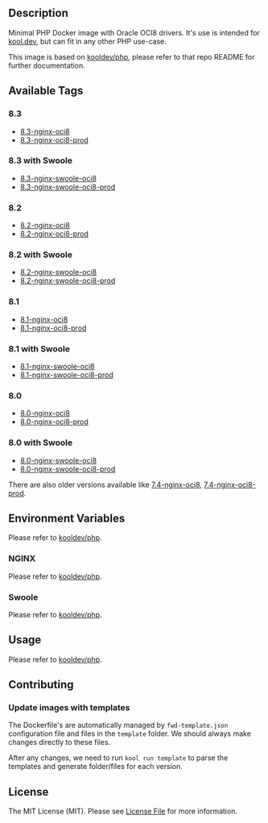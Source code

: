 ## Description

Minimal PHP Docker image with Oracle OCI8 drivers. It's use is intended for [kool.dev](https://github.com/kool-dev/kool), but can fit in any other PHP use-case.

This image is based on [kooldev/php](https://github.com/kool-dev/docker-php), please refer to that repo README for further documentation.

## Available Tags

### 8.3

- [8.3-nginx-oci8](https://github.com/kool-dev/docker-php-oci8/blob/main/8.3-nginx-oci8/Dockerfile)
- [8.3-nginx-oci8-prod](https://github.com/kool-dev/docker-php-oci8/blob/main/8.3-nginx-oci8-prod/Dockerfile)

### 8.3 with Swoole

- [8.3-nginx-swoole-oci8](https://github.com/kool-dev/docker-php-oci8/blob/main/8.3-nginx-swoole-oci8/Dockerfile)
- [8.3-nginx-swoole-oci8-prod](https://github.com/kool-dev/docker-php-oci8/blob/main/8.3-nginx-swoole-oci8-prod/Dockerfile)

### 8.2

- [8.2-nginx-oci8](https://github.com/kool-dev/docker-php-oci8/blob/main/8.2-nginx-oci8/Dockerfile)
- [8.2-nginx-oci8-prod](https://github.com/kool-dev/docker-php-oci8/blob/main/8.2-nginx-oci8-prod/Dockerfile)

### 8.2 with Swoole

- [8.2-nginx-swoole-oci8](https://github.com/kool-dev/docker-php-oci8/blob/main/8.2-nginx-swoole-oci8/Dockerfile)
- [8.2-nginx-swoole-oci8-prod](https://github.com/kool-dev/docker-php-oci8/blob/main/8.2-nginx-swoole-oci8-prod/Dockerfile)

### 8.1

- [8.1-nginx-oci8](https://github.com/kool-dev/docker-php-oci8/blob/main/8.1-nginx-oci8/Dockerfile)
- [8.1-nginx-oci8-prod](https://github.com/kool-dev/docker-php-oci8/blob/main/8.1-nginx-oci8-prod/Dockerfile)

### 8.1 with Swoole

- [8.1-nginx-swoole-oci8](https://github.com/kool-dev/docker-php-oci8/blob/main/8.1-nginx-swoole-oci8/Dockerfile)
- [8.1-nginx-swoole-oci8-prod](https://github.com/kool-dev/docker-php-oci8/blob/main/8.1-nginx-swoole-oci8-prod/Dockerfile)

### 8.0

- [8.0-nginx-oci8](https://github.com/kool-dev/docker-php-oci8/blob/main/8.0-nginx-oci8/Dockerfile)
- [8.0-nginx-oci8-prod](https://github.com/kool-dev/docker-php-oci8/blob/main/8.0-nginx-oci8-prod/Dockerfile)

### 8.0 with Swoole

- [8.0-nginx-swoole-oci8](https://github.com/kool-dev/docker-php-oci8/blob/main/8.0-nginx-swoole-oci8/Dockerfile)
- [8.0-nginx-swoole-oci8-prod](https://github.com/kool-dev/docker-php-oci8/blob/main/8.0-nginx-swoole-oci8-prod/Dockerfile)

There are also older versions available like [7.4-nginx-oci8](https://github.com/kool-dev/docker-php-oci8/blob/main/7.4-nginx-oci8/Dockerfile), [7.4-nginx-oci8-prod](https://github.com/kool-dev/docker-php-oci8/blob/main/7.4-nginx-oci8-prod/Dockerfile).

## Environment Variables

Please refer to [kooldev/php](https://github.com/kool-dev/docker-php).

### NGINX

Please refer to [kooldev/php](https://github.com/kool-dev/docker-php).

### Swoole

Please refer to [kooldev/php](https://github.com/kool-dev/docker-php-swoole).

## Usage

Please refer to [kooldev/php](https://github.com/kool-dev/docker-php).

## Contributing

### Update images with templates

The Dockerfile's are automatically managed by `fwd-template.json` configuration file and files in the `template` folder. We should always make changes directly to these files.

After any changes, we need to run `kool run template` to parse the templates and generate folder/files for each version.

## License

The MIT License (MIT). Please see [License File](LICENSE.md) for more information.
